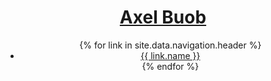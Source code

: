 <header>
	<div class="container">
		<div class="burger-box"></div>
		<div class="title">
			<h1><a href="/">Axel Buob</a></h1>
		</div>
		<div class="search-box"></div>
	</div>
	<nav>
	  <ul>
	  	{% for link in site.data.navigation.header %}
			<li><a href="{{ link.href }}">{{ link.name }}</a></li>
	  	{% endfor %}
	  </ul>
	</nav>
</header>
